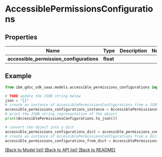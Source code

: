 # AccessiblePermissionsConfigurations


## Properties

Name | Type | Description | Notes
------------ | ------------- | ------------- | -------------
**accessible_permission_configurations** | **float** |  | 

## Example

```python
from ibm_gdsc_sdk_saas.models.accessible_permissions_configurations import AccessiblePermissionsConfigurations

# TODO update the JSON string below
json = "{}"
# create an instance of AccessiblePermissionsConfigurations from a JSON string
accessible_permissions_configurations_instance = AccessiblePermissionsConfigurations.from_json(json)
# print the JSON string representation of the object
print(AccessiblePermissionsConfigurations.to_json())

# convert the object into a dict
accessible_permissions_configurations_dict = accessible_permissions_configurations_instance.to_dict()
# create an instance of AccessiblePermissionsConfigurations from a dict
accessible_permissions_configurations_from_dict = AccessiblePermissionsConfigurations.from_dict(accessible_permissions_configurations_dict)
```
[[Back to Model list]](../README.md#documentation-for-models) [[Back to API list]](../README.md#documentation-for-api-endpoints) [[Back to README]](../README.md)


